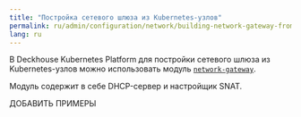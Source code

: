 ```yaml
---
title: "Постройка сетевого шлюза из Kubernetes-узлов"
permalink: ru/admin/configuration/network/building-network-gateway-from-nodes.html
lang: ru
---
```


В Deckhouse Kubernetes Platform для постройки сетевого шлюза из Kubernetes-узлов можно использовать модуль [`network-gateway`](../../reference/mc/network-gateway/).

<!-- перенесено из https://deckhouse.ru/products/kubernetes-platform/documentation/latest/modules/istio/examples.html#canary -->

Модуль содержит в себе DHCP-сервер и настройщик SNAT.

ДОБАВИТЬ ПРИМЕРЫ
